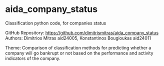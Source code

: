 # aida_company_status
Classification python code, for companies status 

GitHub Repository: https://github.com/dimitrismitras/aida_company_status
Authors: Dimitrios Mitras aid24005, Konstantinos Bougioukas aid24011

Theme: Comparison of classification methods for predicting whether a company will go bankrupt or not based on the performance and activity indicators of the company.
